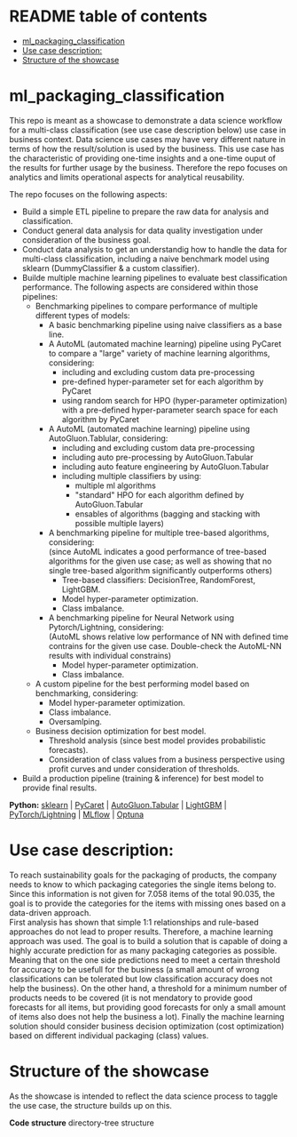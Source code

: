 # README table of contents
- [ml_packaging_classification](#ml-packaging-classification)
- [Use case description:](#use-case-description-)
- [Structure of the showcase](#structure-of-the-showcase)


# ml_packaging_classification
This repo is meant as a showcase to demonstrate a data science workflow for a multi-class classification (see use case description below) use case in business context. Data science use cases may have very different nature in terms of how the result/solution is used by the business. This use case has the characteristic of providing one-time insights and a one-time ouput of the results for further usage by the business. Therefore the repo focuses on analytics and limits operational aspects for analytical reusability.

The repo focuses on the following aspects:
- Build a simple ETL pipeline to prepare the raw data for analysis and classification.
- Conduct general data analysis for data quality investigation under consideration of the business goal.
- Conduct data analysis to get an understandig how to handle the data for multi-class classification, including a naive benchmark model using sklearn (DummyClassifier & a custom classifier).
- Builde multiple machine learning pipelines to evaluate best classification performance. The following aspects are considered within those pipelines:
  - Benchmarking pipelines to compare performance of multiple different types of models:
    - A basic benchmarking pipeline using naive classifiers as a base line.
    - A AutoML (automated machine learning) pipeline using PyCaret to compare a "large" variety of machine learning algorithms, considering:
      - including and excluding custom data pre-processing
      - pre-defined hyper-parameter set for each algorithm by PyCaret
      - using random search for HPO (hyper-parameter optimization) with a pre-defined hyper-parameter search space for each algorithm by PyCaret
    - A AutoML (automated machine learning) pipeline using AutoGluon.Tablular, considering:
      - including and excluding custom data pre-processing
      - including auto pre-processing by AutoGluon.Tabular
      - including auto feature engineering by AutoGluon.Tabular
      - including multiple classifiers by using:
        - multiple ml algorithms
        - "standard" HPO for each algorithm defined by AutoGluon.Tabular
        - ensables of algorithms (bagging and stacking with possible multiple layers)
    - A benchmarking pipeline for multiple tree-based algorithms, considering:  
    (since AutoML indicates a good performance of tree-based algorithms for the given use case; as well as showing that no single tree-based algorithm significantly outperforms others)
      - Tree-based classifiers: DecisionTree, RandomForest, LightGBM.
      - Model hyper-parameter optimization.
      - Class imbalance.
    - A benchmarking pipeline for Neural Network using Pytorch/Lightning, considering:  
    (AutoML shows relative low performance of NN with defined time contrains for the given use case. Double-check the AutoML-NN results with individual constrains)
      - Model hyper-parameter optimization.
      - Class imbalance.
  - A custom pipeline for the best performing model based on benchmarking, considering:
    - Model hyper-parameter optimization.
    - Class imbalance.
    - Oversamlping.
  - Business decision optimization for best model.
    - Threshold analysis (since best model provides probabilistic forecasts).
    - Consideration of class values from a business perspective using profit curves and under consideration of thresholds.
- Build a production pipeline (training & inference) for best model to provide final results.

**Python:** [sklearn](https://scikit-learn.org/stable/) | [PyCaret](https://pycaret.gitbook.io/docs) | [AutoGluon.Tabular](https://auto.gluon.ai/stable/tutorials/tabular/index.html) | [LightGBM](https://lightgbm.readthedocs.io/en/stable/) | [PyTorch/Lightning](https://lightning.ai/pytorch-lightning) | [MLflow](https://mlflow.org/) | [Optuna](https://optuna.org/)

# Use case description:
To reach sustainability goals for the packaging of products, the company needs to know to which packaging categories the single items belong to. Since this information is not given for 7.058 items of the total 90.035, the goal is to provide the categories for the items with missing ones based on a data-driven approach.  
First analysis has shown that simple 1:1 relationships and rule-based approaches do not lead to proper results. Therefore, a machine learning approach was used. The goal is to build a solution that is capable of doing a highly accurate prediction for as many packaging categories as possible. Meaning that on the one side predictions need to meet a certain threshold for accuracy to be usefull for the business (a small amount of wrong classifications can be tolerated but low classification accuracy does not help the business). On the other hand, a threshold for a minimum number of products needs to be covered (it is not mendatory to provide good forecasts for all items, but providing good forecasts for only a small amount of items also does not help the business a lot). Finally the machine learning solution should consider business decision optimization (cost optimization) based on different individual packaging (class) values.


# Structure of the showcase
As the showcase is intended to reflect the data science process to taggle the use case, the structure builds up on this.

**Code structure**
directory-tree structure